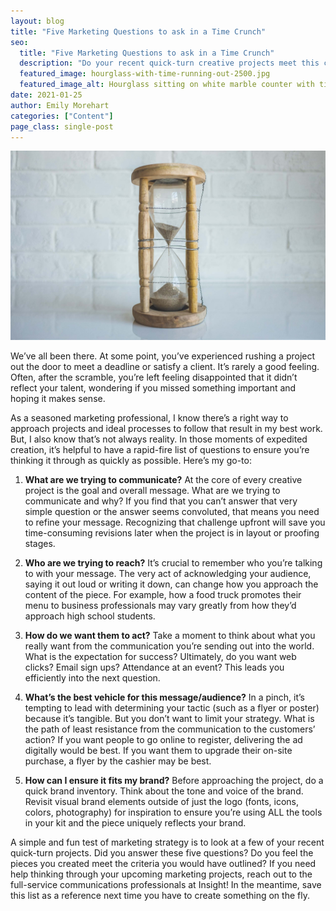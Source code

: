 ```yaml
---
layout: blog
title: "Five Marketing Questions to ask in a Time Crunch"
seo:
  title: "Five Marketing Questions to ask in a Time Crunch"
  description: "Do your recent quick-turn creative projects meet this criteria?"
  featured_image: hourglass-with-time-running-out-2500.jpg
  featured_image_alt: Hourglass sitting on white marble counter with time running out
date: 2021-01-25
author: Emily Morehart
categories: ["Content"]
page_class: single-post
---
```


![Hourglass sitting on white marble counter with time running out](hourglass-with-time-running-out-2500.jpg)

We’ve all been there. At some point, you’ve experienced rushing a project out the door to meet a deadline or satisfy a client. It’s rarely a good feeling. Often, after the scramble, you’re left feeling disappointed that it didn’t reflect your talent, wondering if you missed something important and hoping it makes sense.

As a seasoned marketing professional, I know there’s a right way to approach projects and ideal processes to follow that result in my best work. But, I also know that’s not always reality. In those moments of expedited creation, it’s helpful to have a rapid-fire list of questions to ensure you’re thinking it through as quickly as possible. Here’s my go-to:

1. **What are we trying to communicate?**
   At the core of every creative project is the goal and overall message. What are we trying to communicate and why? If you find that you can’t answer that very simple question or the answer seems convoluted, that means you need to refine your message. Recognizing that challenge upfront will save you time-consuming revisions later when the project is in layout or proofing stages.

2. **Who are we trying to reach?**
   It’s crucial to remember who you’re talking to with your message. The very act of acknowledging your audience, saying it out loud or writing it down, can change how you approach the content of the piece. For example, how a food truck promotes their menu to business professionals may vary greatly from how they’d approach high school students.

3. **How do we want them to act?**
   Take a moment to think about what you really want from the communication you’re sending out into the world. What is the expectation for success? Ultimately, do you want web clicks? Email sign ups? Attendance at an event? This leads you efficiently into the next question.

4. **What’s the best vehicle for this message/audience?**
   In a pinch, it’s tempting to lead with determining your tactic (such as a flyer or poster) because it’s tangible. But you don’t want to limit your strategy. What is the path of least resistance from the communication to the customers’ action? If you want people to go online to register, delivering the ad digitally would be best. If you want them to upgrade their on-site purchase, a flyer by the cashier may be best.

5. **How can I ensure it fits my brand?**
   Before approaching the project, do a quick brand inventory. Think about the tone and voice of the brand. Revisit visual brand elements outside of just the logo (fonts, icons, colors, photography) for inspiration to ensure you’re using ALL the tools in your kit and the piece uniquely reflects your brand.

A simple and fun test of marketing strategy is to look at a few of your recent quick-turn projects. Did you answer these five questions? Do you feel the pieces you created meet the criteria you would have outlined? If you need help thinking through your upcoming marketing projects, reach out to the full-service communications professionals at Insight! In the meantime, save this list as a reference next time you have to create something on the fly.
